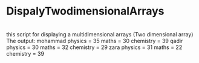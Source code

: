 # DispalyTwodimensionalArrays
</br>
this script for displaying a multidimensional arrays (Two dimensional array)
</br>
The output:
mohammad 
	physics = 35
	maths = 30
	chemistry = 39
qadir 
	physics = 30
	maths = 32
	chemistry = 29
zara 
	physics = 31
	maths = 22
	chemistry = 39

